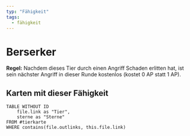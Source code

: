 ```yaml
---
typ: "Fähigkeit"
tags:
  - fähigkeit
---
```


# Berserker

**Regel:** Nachdem dieses Tier durch einen Angriff Schaden erlitten hat, ist sein nächster Angriff in dieser Runde kostenlos (kostet 0 AP statt 1 AP).

## Karten mit dieser Fähigkeit

```dataview
TABLE WITHOUT ID   
	file.link as "Tier",   
	sterne as "Sterne" 
FROM #tierkarte
WHERE contains(file.outlinks, this.file.link)
````

